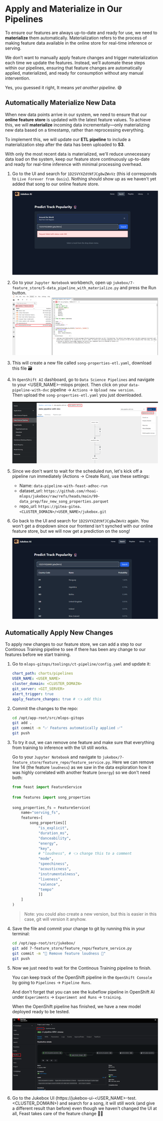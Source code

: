 # Apply and Materialize in Our Pipelines

To ensure our features are always up-to-date and ready for use, we need to **materialize** them automatically. Materialization refers to the process of making feature data available in the online store for real-time inference or serving.

We don’t want to manually apply feature changes and trigger materialization each time we update the features. Instead, we’ll automate these steps within our pipelines, ensuring that feature changes are automatically applied, materialized, and ready for consumption without any manual intervention.

Yes, you guessed it right, It means _yet another pipeline._ 😅

## Automatically Materialize New Data  

When new data points arrive in our system, we need to ensure that our **online feature store** is updated with the latest feature values. To achieve this, we will **materialize** incoming data incrementally—only materializing new data based on a timestamp, rather than reprocessing everything.  

To implement this, we will update our **ETL pipeline** to include a materialization step after the data has been uploaded to **S3**. 

With only the most recent data is materialized, we'll reduce unnecessary data load on the system, keep our feature store continuously up-to-date and ready for real-time inference with minimal processing overhead.


1. Go to the UI and search for `1D2SVYXZdtNfJCg8wZWvVz` (this id corresponds to `Live Forever from Oasis`). Nothing should show up as we haven't yet added that song to our online feature store.
   
    ![search-in-ui.png](./images/search-in-ui.png)

2. Go to your `Jupyter Notebook` workbench, open up `jukebox/7-feature_store/5-data_pipeline_with_materialize.py` and press the Run button.
    ![run-etl-pipeline.png](./images/run-etl-pipeline.png)

3. This will create a new file called `song-properties-etl.yaml`, download this file 🗃️
   
4. In `OpenShift AI` dashboard, go to `Data Science Pipelines` and navigate to your <USER_NAME>-mlops project. Then click on your `data-pipeline-with-dvc` pipeline -> `Actions` -> `Upload new version`.  
Then upload the `song-properties-etl.yaml` you just downloaded.
   
    ![import-new-version.png](./images/import-new-version.png)

5. Since we don't want to wait for the scheduled run, let's kick off a pipeline run immediately (Actions -> Create Run), use these settings:

    - Name: `data-pipeline-with-feast-adhoc-run`
    - dataset_url: `https://github.com/rhoai-mlops/jukebox/raw/refs/heads/main/99-data_prep/fav_new_song_properties.parquet`
    - repo_url: `https://gitea-gitea.<CLUSTER_DOMAIN>/<USER_NAME>/jukebox.git`
   
6. Go back to the UI and search for `1D2SVYXZdtNfJCg8wZWvVz` again. You won't get a dropdown since our frontend isn't synched with our online feature store, but we will now get a prediction on the song!
   
    ![song-id-prediction.png](./images/song-id-prediction.png)

## Automatically Apply New Changes

To apply new changes to our feature store, we can add a step to our Continous Training pipeline to see if there has been any change to our features before we start training.  

1. Go to `mlops-gitops/toolings/ct-pipeline/config.yaml` and update it:

    ```yaml
    chart_path: charts/pipelines
    USER_NAME: <USER_NAME>
    cluster_domain: <CLUSTER_DOMAIN>
    git_server: <GIT_SERVER>
    alert_trigger: true
    apply_feature_changes: true # 👈 add this
    ```

2. Commit the changes to the repo:

    ```bash
    cd /opt/app-root/src/mlops-gitops
    git add .
    git commit -m "✅ Features automatically applied ✅"
    git push
    ```

3. To try it out, we can remove one feature and make sure that everything from training to inference with the UI still works.
     
    Go to your `Jupyter Notebook` and navigate to `jukebox/7-feature_store/feature_repo/feature_service.py`. Here we can remove line 14 (the feature `loudness`) as we saw in the data exploration how it was highly correlated with another feature (`energy`) so we don't need both:

    ```python
    from feast import FeatureService

    from features import song_properties

    song_properties_fs = FeatureService(
        name="serving_fs",
        features=[
            song_properties[[
                "is_explicit",
                "duration_ms",
                "danceability",
                "energy",
                "key",
                # "loudness", # 👈 change this to a comment
                "mode",
                "speechiness",
                "acousticness",
                "instrumentalness",
                "liveness",
                "valence",
                "tempo"
                ]]
        ]
    ) 
    
    ```
    > Note: you could also create a new version, but this is easier in this case, git will version it anyhow.

4. Save the file and commit your change to git by running this in your terminal:
   
    ```bash
    cd /opt/app-root/src/jukebox/
    git add 7-feature_store/feature_repo/feature_service.py
    git commit -m "🎺 Remove feature loudness 🎺"
    git push
    ```

5. Now we just need to wait for the Continous Training pipeline to finish.  
   
    You can keep track of the OpenShift pipeline in the `OpenShift Console` by going to `Pipelines` -> `Pipeline Runs`.  

    And don't forget that you can see the kubeflow pipeline in OpenShift AI under `Experiments` -> `Experiment and Runs` -> `training`.  

    When the OpenShift pipeline has finished, we have a new model deployed ready to be tested.

    ![apply-features-ct.png](./images/apply-features-ct.png)

6. Go to the Jukebox UI (https://jukebox-ui-<USER_NAME>-test.<CLUSTER_DOMAIN>) and search for a song, it will still work (and give a different result than before) even though we haven't changed the UI at all, Feast takes care of the feature change 👏👏
